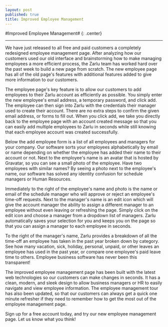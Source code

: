 ```yaml
---
layout: post
published: true
title: Improved Employee Management
---
```

#Improved Employee Management# {: .center}
***
We have just released to all free and paid customers a completely redesigned employee management page. After analyzing how our customers used our old interface and brainstorming how to make managing employees a more efficient process, the Zarlu team has worked hard over the past week to build a new page from scratch. The new employee page has all of the old page's features with additional features added to give more information to our customers.

The employee page's key feature is to allow our customers to add employees to their Zarlu account as efficiently as possible. You simply enter the new employee's email address, a temporary password, and click add. The employee can then sign into Zarlu with the credentials their manager used to create their account. There are no extra steps to confirm the given email address, or forms to fill out. When you click add, we take you directly back to the employee page with an account created message so that you can easily add multiple employees to Zarlu in seconds while still knowing that each employee account was created successfully.

Below the add employee form is a list of all employees and managers for your company. Our software sorts your employees alphabetically by email or name depending on whether the employee has added their name to their account or not. Next to the employee's name is an avatar that is hosted by Gravatar, so you can see a small photo of the employee. Have two employees with similar names? By seeing a photo next to the employee's name, our software has solved any identity confusion for schedule managers or Human Resources.

Immediately to the right of the employee's name and photo is the name or email of the schedule manager who will approve or reject an employee's time-off requests. Next to the manager's name is an edit icon which will give the account manager the ability to assign a different manager to an employee without even leaving or refreshing the page. Simply click on the edit icon and choose a manager from a dropdown list of managers. Zarlu automatically saves your selection for you and keeps you on the page so that you can assign a manager to each employee in seconds.

To the right of the manager's name, Zarlu provides a breakdown of all the time-off an employee has taken in the past year broken down by category. See how many vacation, sick, holiday, personal, unpaid, or other leaves an employee has used in the past year, or compare one employee's paid leave time to others. Employee business software has never been this transparent!

The improved employee management page has been built with the latest web technologies so our customers can make changes in seconds. It has a clean, modern, and sleek design to allow business managers or HR to easily navigate and view employee information. The employee management tour has also been updated, so that our customers can always get a quick one minute refresher if they need to remember how to get the most out of the employee management page.

Sign up for a free account today, and try our new employee management page. Let us know what you think!
